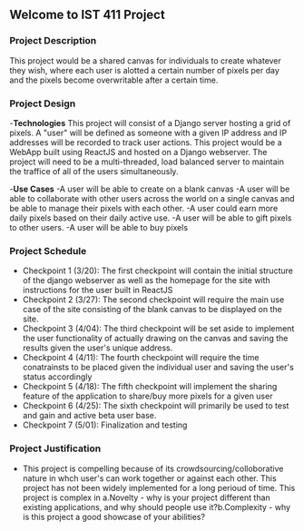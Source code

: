 ## Welcome to IST 411 Project


### Project Description 
This project would be a shared canvas for individuals to create whatever they wish, where each user is alotted a certain number of pixels per day and the pixels become overwritable after a certain time.

### Project Design 
  -**Technologies** 
    This project will consist of a Django server hosting a grid of pixels. A "user" will be defined as someone with a given IP address and IP addresses will be recorded to track user actions. This project would be a WebApp built using ReactJS and hosted on a Django webserver. The project will need to be a multi-threaded, load balanced server to maintain the traffice of all of the users simultaneously.
    
  -**Use Cases**
    -A user will be able to create on a blank canvas
    -A user will be able to collaborate with other users across the world on a single canvas and be able to manage their pixels with each other.
    -A user could earn more daily pixels based on their daily active use.
    -A user will be able to gift pixels to other users.
    -A user will be able to buy pixels
    
### Project Schedule 
  - Checkpoint 1 (3/20): The first checkpoint will contain the initial structure of the django webserver as well as the homepage for the site with instructions for the user built in ReactJS
  - Checkpoint 2 (3/27): The second checkpoint will require the main use case of the site consisting of the blank canvas to be displayed on the site.
  - Checkpoint 3 (4/04): The third checkpoint will be set aside to implement the user functionality of actually drawing on the canvas and saving the results given the user's unique address.
  - Checkpoint 4 (4/11): The fourth checkpoint will require the time conatrainsts to be placed given the individual user and saving the user's status accordingly
  - Checkpoint 5 (4/18): The fifth checkpoint will implement the sharing feature of the application to share/buy more pixels for a given user
  - Checkpoint 6 (4/25): The sixth checkpoint will primarily be used to test and gain and active beta user base.
  - Checkpoint 7 (5/01): Finalization and testing
  

### Project Justification 
  - This project is compelling because of its crowdsourcing/colloborative nature in whch user's can work together or against each other. This project has not been widely implemented for a long perioud of time. This project is complex in a.Novelty - why is your project different than existing applications, and why should people use it?b.Complexity - why is this project a good showcase of your abilities?

